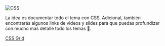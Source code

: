 <img src="https://i.imgur.com/ByBauPY.jpg" alt="CSS">

La idea es documentar todo el tema con CSS. Adicional, también encontrarás algunos links de videos  y slides para que puedas profundizar con mucho más detalle todo los temas 🥳.

[CSS Grid](#curso-de-css-grid-)
